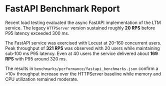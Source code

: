 # FastAPI Benchmark Report

Recent load testing evaluated the async FastAPI implementation of the LTM service. The legacy `HTTPServer` version sustained roughly **20 RPS** before P95 latency exceeded 300 ms.

The FastAPI service was exercised with Locust at 20–160 concurrent users. Peak throughput of **321 RPS** was observed with 20 users while maintaining sub‑100 ms P95 latency. Even at 40 users the service delivered about **169 RPS** with P95 around 320 ms.

The results in `benchmarks/performance/fastapi_benchmarks.json` confirm a >10× throughput increase over the HTTPServer baseline while memory and CPU utilization remained moderate.
